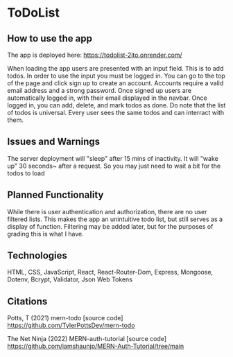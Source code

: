 # ToDoList
## How to use the app
The app is deployed here: https://todolist-2ito.onrender.com/

When loading the app users are presented with an input field.  This is to add todos.  In order to use the input you must be logged in.  You can go to the top of the page and click sign up to create an account.  Accounts require a valid email address and a strong password.  Once signed up users are automatically logged in, with their email displayed in the navbar.  Once logged in, you can add, delete, and mark todos as done.  Do note that the list of todos is universal.  Every user sees the same todos and can interract with them.  

## Issues and Warnings
The server deployment will "sleep" after 15 mins of inactivity.  It will "wake up" 30 seconds~ after a request.  So you may just need to wait a bit for the todos to load

## Planned Functionality
While there is user authentication and authorization, there are no user filtered lists.  This makes the app an unintuitive todo list, but still serves as a display of function.  Filtering may be added later, but for the purposes of grading this is what I have.  

## Technologies
HTML, CSS, JavaScript, React, React-Router-Dom, Express, Mongoose, Dotenv, Bcrypt, Validator, Json Web Tokens

## Citations
Potts, T (2021) mern-todo [source code] https://github.com/TylerPottsDev/mern-todo

The Net Ninja (2022) MERN-auth-tutorial [source code] https://github.com/iamshaunjp/MERN-Auth-Tutorial/tree/main